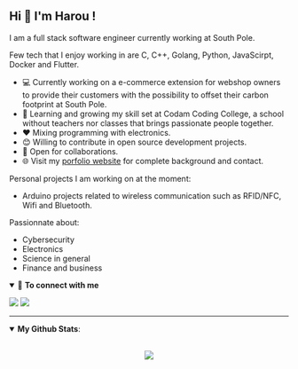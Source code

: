 ## Hi 👋 I'm Harou ! 

I am a full stack software engineer currently working at South Pole.

Few tech that I enjoy working in are C, C++, Golang, Python, JavaScirpt, Docker and Flutter.

- 💻 Currently working on a e-commerce extension for webshop owners to provide their customers with the possibility to offset their carbon footprint at South Pole.
- :closed_book: Learning and growing my skill set at Codam Coding College, a school without teachers nor classes that brings passionate people together.
- :heart: Mixing programming with electronics.
- 😊 Willing to contribute in open source development projects.
- 🤝 Open for collaborations.
- 🌐 Visit my [porfolio website](https://harou24.github.io/) for complete background and contact.

Personal projects I am working on at the moment:
- Arduino projects related to wireless communication such as RFID/NFC, Wifi and Bluetooth.

Passionnate about:
- Cybersecurity
- Electronics
- Science in general
- Finance and business


<details open>
<summary>🤝 <b>To connect with me</b></summary>

<p align = "center">
 
[<img src ="https://img.shields.io/badge/portfolio-%23.svg?&style=for-the-badge&logo=&logoColor=white%22">](https://harou24.github.io/)
[<img src="https://img.shields.io/badge/linkedin-%230077B5.svg?&style=for-the-badge&logo=linkedin&logoColor=white" />](https://www.linkedin.com/in/harou/)

</p>

</details>

---

<details open>
 <summary><b>My Github Stats</b>: </summary>

<br>

<p align = "center">
  <img src = "https://github-readme-stats.vercel.app/api?username=harou24&show_icons=true&theme=tokyonight&line_height=27">
</p>

</details>
